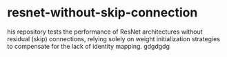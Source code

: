 # resnet-without-skip-connection
his repository tests the performance of ResNet architectures without residual (skip) connections, relying solely on weight initialization strategies to compensate for the lack of identity mapping.
gdgdgdg